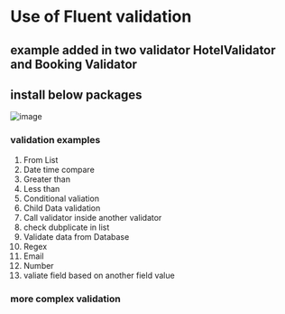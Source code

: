 # Use of Fluent validation
## example added in two validator HotelValidator and Booking Validator
## install below packages
![image](https://user-images.githubusercontent.com/85626647/197192270-7b1a5932-0443-4ede-a2e2-066e3db82ffb.png)

### validation examples 
1. From List
2. Date time compare
3. Greater than 
4. Less than
5. Conditional valiation
6. Child Data validation
7. Call validator inside another validator
8. check dubplicate in list
9. Validate data from Database
10. Regex 
11. Email
12. Number
13. valiate field based on another field value

### more complex validation


